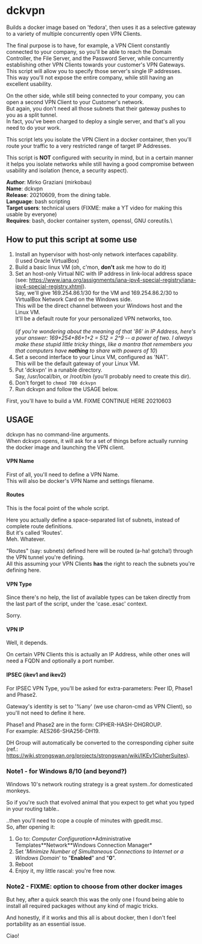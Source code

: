# dckvpn
Builds a docker image based on 'fedora', then uses it as a selective gateway to a variety of multiple concurrently open VPN Clients.

The final purpose is to have, for example, a VPN Client constantly connected to your company, so you'll be able to reach the Domain Controller, the File Server, and the Password Server, while concurrently establishing other VPN Clients towards your customer's VPN Gateways.\
This script will allow you to specify those server's single IP addresses.\
This way you'll not expose the entire company, while still having an excellent usability.

On the other side, while still being connected to your company, you can open a second VPN Client to your Customer's network.\
But again, you don't need all those subnets that their gateway pushes to you as a split tunnel.\
In fact, you've been charged to deploy a single server, and that's all you need to do your work.

This script lets you isolate the VPN Client in a docker container, then you'll route your traffic to a very restricted range of target IP Addresses.

This script is **NOT** configured with security in mind, but in a certain manner it helps you isolate networks while still having a good compromise between usability and isolation (hence, a security aspect). 

**Author**: Mirko Graziani (mirkobau)\
**Name**: dckvpn\
**Release**: 20210609, from the dining table.\
**Language**: bash scripting\
**Target users**: technical users (FIXME: make a YT video for making this usable by everyone)\
**Requires**: bash, docker container system, openssl, GNU coreutils.\

## How to put this script at some use

1. Install an hypervisor with host-only network interfaces capability. \
(I used Oracle VirtualBox)
2. Build a basic linux VM (oh, c'mon, **don't** ask me how to do it)
3. Set an host-only Virtual NIC with IP address in link-local address space (see: https://www.iana.org/assignments/iana-ipv4-special-registry/iana-ipv4-special-registry.xhtml).\
Say, we'll give 169.254.86.1/30 for the VM and 169.254.86.2/30 to VirtualBox Network Card on the Windows side.\
This will be the direct channel between your Windows host and the Linux VM.\
It'll be a default route for your personalized VPN networks, too.\
\
(*if you're wondering about the meaning of that '86' in IP Address, here's your answer: 169+254+86+1+2 = 512 = 2^9 -- a power of two.   I always make these stupid little tricky things, like a mantra that remembers you that computers have **nothing** to share with powers of 10*)
4. Set a second interface to your Linux VM, configured as 'NAT'.\
This will be the default gateway of your Linux VM.
5. Put 'dckvpn' in a runable directory.\
Say, /usr/local/bin, or /root/bin (you'll probably need to create this dir).
6. Don't forget to `chmod 700 dckvpn`
7. Run dckvpn and follow the USAGE below.

First, you'll have to build a VM.
FIXME CONTINUE HERE 20210603

## USAGE
dckvpn has no command-line arguments.\
When dckvpn opens, it will ask for a set of things before actually running the docker image and launching the VPN client.

#### VPN Name
First of all, you'll need to define a VPN Name.\
This will also be docker's VPN Name and settings filename.

#### Routes
This is the focal point of the whole script.

Here you actually define a space-separated list of subnets, instead of complete route definitions.\
But it's called 'Routes'.\
Meh. Whatever.

"Routes" (say: subnets) defined here will be routed (a-ha! gotcha!) through the VPN tunnel you're defining.\
All this assuming your VPN Clients **has** the right to reach the subnets you're defining here.

#### VPN Type
Since there's no help, the list of available types can be taken directly from the last part of the script, under the 'case..esac' context.

Sorry.

#### VPN IP
Well, it depends.

On certain VPN Clients this is actually an IP Address, while other ones will need a FQDN and optionally a port number.

#### IPSEC (ikev1 and ikev2)
For IPSEC VPN Type, you'll be asked for extra-parameters: Peer ID, Phase1 and Phase2.

Gateway's identity is set to '%any' (we use charon-cmd as VPN Client), so you'll not need to define it here.

Phase1 and Phase2 are in the form: CIPHER-HASH-DHGROUP.\
For example: AES266-SHA256-DH19.

DH Group will automatically be converted to the corresponding cipher suite (ref.: https://wiki.strongswan.org/projects/strongswan/wiki/IKEv1CipherSuites).




### Note1 - for Windows 8/10 (and beyond?)
Windows 10's network routing strategy is a great system..for domesticated monkeys.

So if you're such that evolved animal that you expect to get what you typed in your routing table..

..then you'll need to cope a couple of minutes with gpedit.msc.\
So, after opening it:

1. Go to: *Computer Configuration*\*Administrative Templates*\*Network*\*Windows Connection Manager*
1. Set '*Minimize Number of Simultaneous Connections to Internet or a Windows Domain*' to "**Enabled**" and "**0**".
1. Reboot
1. Enjoy it, my little rascal: you're free now.

### Note2 - FIXME: option to choose from other docker images
But hey, after a quick search this was the only one I found being able to install all required packages without any kind of magic tricks.

And honestly, if it works and this all is about docker, then I don't feel portability as an essential issue.

Ciao!

